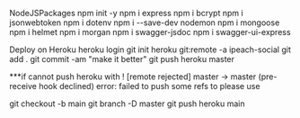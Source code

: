 NodeJSPackages
npm init -y
npm i express
npm i bcrypt
npm i jsonwebtoken
npm i dotenv
npm i --save-dev nodemon
npm i mongoose
npm i helmet
npm i morgan
npm i swagger-jsdoc
npm i swagger-ui-express

Deploy on Heroku
heroku login
git init
heroku git:remote -a ipeach-social
git add .
git commit -am "make it better"
git push heroku master

***if cannot push heroku with ! [remote rejected] master -> master (pre-receive hook declined)
error: failed to push some refs to please use

git checkout -b main
git branch -D master
git push heroku main